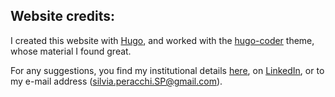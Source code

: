 
## Website credits:

I created this website with [Hugo](http://gohugo.io/),
and worked with the [hugo-coder](https://github.com/luizdepra/hugo-coder) theme, whose material I found great.

For any suggestions, you find my institutional details [here](https://wwwen.uni.lu/research/fdef/dem/people/silvia_peracchi), on [LinkedIn](https://www.linkedin.com/in/silvia-peracchi-3a9655ba/), or to my e-mail address (silvia.peracchi.SP@gmail.com).

